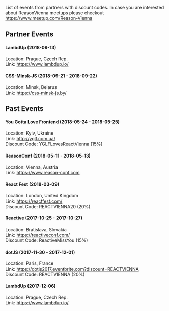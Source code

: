 List of events from partners with discount codes. In case you are interested about ReasonVienna meetups please checkout https://www.meetup.com/Reason-Vienna

## Partner Events

#### LambdUp (2018-09-13) 

Location: Prague, Czech Rep.<br />
Link: https://www.lambdup.io/<br />

#### CSS-Minsk-JS (2018-09-21 - 2018-09-22) 

Location: Minsk, Belarus<br />
Link: https://css-minsk-js.by/<br />

## Past Events

#### You Gotta Love Frontend (2018-05-24 - 2018-05-25)

Location: Kyiv, Ukraine<br />
Link: http://yglf.com.ua/<br />
Discount Code: YGLFLovesReactVienna (15%)

#### ReasonConf (2018-05-11 - 2018-05-13)

Location: Vienna, Austria<br />
Link: https://www.reason-conf.com<br />

#### React Fest (2018-03-09) 

Location: London, United Kingdom<br />
Link: https://reactfest.com/<br />
Discount Code: REACTVIENNA20 (20%)

#### Reactive (2017-10-25 - 2017-10-27) 

Location: Bratislava, Slovakia<br />
Link: https://reactiveconf.com/<br />
Discount Code: ReactiveMissYou (15%)

#### dotJS (2017-11-30 - 2017-12-01) 

Location: Paris, France<br />
Link: https://dotjs2017.eventbrite.com?discount=REACTVIENNA<br />
Discount Code: REACTVIENNA (20%)

#### LambdUp (2017-12-06) 

Location: Prague, Czech Rep.<br />
Link: https://www.lambdup.io/<br />

